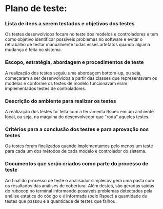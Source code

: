 # Plano de teste:

### Lista de itens a serem testados e objetivos dos testes

Os testes desenvolvidos focam no teste dos modelos e controladores e tem como objetivo
identificar possíveis problemas no software e evitar o retrabalho de testar manualmente
todas esses artefatos quando alguma mudança é feita no sistema.

### Escopo, estratégia, abordagem e procedimentos de teste

A realização dos testes seguiu uma abordagem bottom-up, ou seja, começaram a ser
desenvolvidos a partir das classes que representavam os modelos e conforme os
testes de modelo funcionavam eram implementados testes de controladores.

### Descrição do ambiente para realizar os testes

A realização dos testes foi feita com a ferramenta Rspec em um ambiente local, ou seja,
na máquina do desenvolvedor que "roda" aqueles testes.

### Critérios para a conclusão dos testes e para aprovação nos testes

Os testes foram finalizados quando implementamos pelo menos um teste para cada um dos
métodos de cada modelo e controlador do sistema.

### Documentos que serão criados como parte do processo de teste

Ao final do processo de teste o analisador simplecov gera uma pasta com os resultados das
análises de cobertura. Além destes, são geradas saídas do rubocop no terminal informando
possíveis problemas detectados pela análise estática do código e é informada (pelo Rspec)
a quantidade de testes que passou e a quantidade de testes que falhou.
